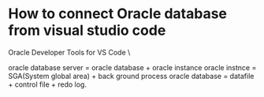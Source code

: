 # How to connect Oracle database from visual studio code

Oracle Developer Tools for VS Code \

oracle database server = oracle database + oracle instance
oracle instnce = SGA(System global area) + back ground process
oracle database = datafile + control file + redo log.

